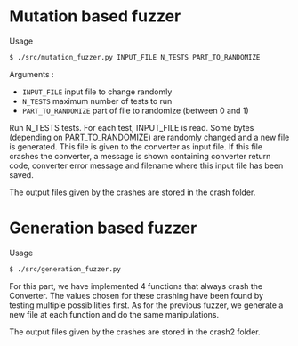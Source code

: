 # Mutation based fuzzer
Usage
```bash
$ ./src/mutation_fuzzer.py INPUT_FILE N_TESTS PART_TO_RANDOMIZE
```

Arguments :
- `INPUT_FILE` input file to change randomly
- `N_TESTS` maximum number of tests to run
- `PART_TO_RANDOMIZE` part of file to randomize (between 0 and 1)

Run N_TESTS tests. For each test, INPUT_FILE is read. Some bytes (depending on
PART_TO_RANDOMIZE) are randomly changed and a new file is generated. This file
is given to the converter as input file. If this file crashes the converter, a
message is shown containing converter return code, converter error message and
filename where this input file has been saved.

The output files given by the crashes are stored in the crash folder.

# Generation based fuzzer

Usage
```bash
$ ./src/generation_fuzzer.py
```

For this part, we have implemented 4 functions that always crash the Converter. The values chosen for these crashing have been found by testing multiple possibilities first. As for the previous fuzzer, we generate a new file at each function and do the same manipulations.

The output files given by the crashes are stored in the crash2 folder.
